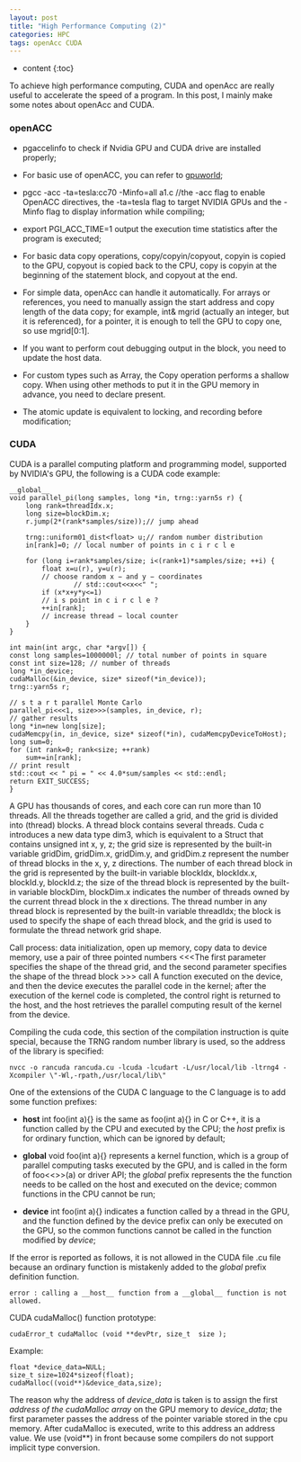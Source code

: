 ```yaml
---
layout: post
title: "High Performance Computing (2)"
categories: HPC
tags: openAcc CUDA
--- 
```


* content
{:toc}

To achieve high performance computing, CUDA and openAcc are really useful to accelerate the speed of a program. In this post, I mainly make some notes about openAcc and CUDA.




### **openACC**

* pgaccelinfo	to check if Nvidia GPU and CUDA drive are installed properly;

* For basic use of openACC, you can refer to [gpuworld](http://bbs.gpuworld.cn/thread-347-1-1.html);

* pgcc -acc -ta=tesla:cc70 -Minfo=all a1.c  //the -⁠acc flag to enable OpenACC directives, the -ta=tesla flag to target NVIDIA GPUs and the -Minfo flag to display information while compiling;

* export PGI_ACC_TIME=1   output the execution time statistics after the program is executed;

* For basic data copy operations, copy/copyin/copyout, copyin is copied to the GPU, copyout is copied back to the CPU, copy is copyin at the beginning of the statement block, and copyout at the end.

* For simple data, openAcc can handle it automatically. For arrays or references, you need to manually assign the start address and copy length of the data copy; for example, int& mgrid (actually an integer, but it is referenced), for a pointer, it is enough to tell the GPU to copy one, so use mgrid[0:1].

* If you want to perform cout debugging output in the block, you need to update the host data.

* For custom types such as Array, the Copy operation performs a shallow copy. When using other methods to put it in the GPU memory in advance, you need to declare present.

* The atomic update is equivalent to locking, and recording before modification;

### **CUDA**

CUDA is a parallel computing platform and programming model, supported by NVIDIA's GPU, the following is a CUDA code example:

```
__global__
void parallel_pi(long samples, long *in, trng::yarn5s r) {
	long rank=threadIdx.x;
	long size=blockDim.x;
	r.jump(2*(rank*samples/size));// jump ahead
	
	trng::uniform01_dist<float> u;// random number distribution
	in[rank]=0; // local number of points in c i r c l e

	for (long i=rank*samples/size; i<(rank+1)*samples/size; ++i) {
		float x=u(r), y=u(r);
		// choose random x − and y − coordinates
                // std::cout<<x<<" ";
		if (x*x+y*y<=1)
		// i s point in c i r c l e ?
		++in[rank];
		// increase thread − local counter
	}
}

int main(int argc, char *argv[]) {
const long samples=1000000l; // total number of points in square
const int size=128; // number of threads
long *in_device;
cudaMalloc(&in_device, size* sizeof(*in_device));
trng::yarn5s r;

// s t a r t parallel Monte Carlo
parallel_pi<<<1, size>>>(samples, in_device, r);
// gather results
long *in=new long[size];
cudaMemcpy(in, in_device, size* sizeof(*in), cudaMemcpyDeviceToHost);
long sum=0;
for (int rank=0; rank<size; ++rank)
	sum+=in[rank];
// print result
std::cout << " pi = " << 4.0*sum/samples << std::endl;
return EXIT_SUCCESS;
}
```
A GPU has thousands of cores, and each core can run more than 10 threads. All the threads together are called a grid, and the grid is divided into (thread) blocks. A thread block contains several threads. Cuda c introduces a new data type dim3, which is equivalent to a Struct that contains unsigned int x, y, z; the grid size is represented by the built-in variable gridDim, gridDim.x, gridDim.y, and gridDim.z represent the number of thread blocks in the x, y, z directions. The number of each thread block in the grid is represented by the built-in variable blockIdx, blockIdx.x, blockId.y, blockId.z; the size of the thread block is represented by the built-in variable blockDim, blockDim.x indicates the number of threads owned by the current thread block in the x directions. The thread number in any thread block is represented by the built-in variable threadIdx; the block is used to specify the shape of each thread block, and the grid is used to formulate the thread network grid shape.

Call process: data initialization, open up memory, copy data to device memory, use a pair of three pointed numbers <<<The first parameter specifies the shape of the thread grid, and the second parameter specifies the shape of the thread block >>> call A function executed on the device, and then the device executes the parallel code in the kernel; after the execution of the kernel code is completed, the control right is returned to the host, and the host retrieves the parallel computing result of the kernel from the device.

Compiling the cuda code, this section of the compilation instruction is quite special, because the TRNG random number library is used, so the address of the library is specified:

```
nvcc -o rancuda rancuda.cu -lcuda -lcudart -L/usr/local/lib -ltrng4 -Xcompiler \"-Wl,-rpath,/usr/local/lib\"
```

One of the extensions of the CUDA C language to the C language is to add some function prefixes:

* __host__ int foo(int a){} is the same as foo(int a){} in C or C++, it is a function called by the CPU and executed by the CPU; the *host* prefix is for ordinary function, which can be ignored by default;

* __global__ void foo(int a){} represents a kernel function, which is a group of parallel computing tasks executed by the GPU, and is called in the form of foo<<>>(a) or driver API; the *global* prefix represents the the function needs to be called on the host and executed on the device; common functions in the CPU cannot be run;

* __device__ int foo(int a){} indicates a function called by a thread in the GPU, and the function defined by the device prefix can only be executed on the GPU, so the common functions cannot be called in the function modified by *device*;

If the error is reported as follows, it is not allowed in the CUDA file .cu file because an ordinary function is mistakenly added to the *global* prefix definition function.
```
error : calling a __host__ function from a __global__ function is not allowed.
```

CUDA cudaMalloc() function prototype:
```
cudaError_t cudaMalloc (void **devPtr, size_t  size );
```
Example:
```
float *device_data=NULL;
size_t size=1024*sizeof(float);
cudaMalloc((void**)&device_data,size);
```
The reason why the address of *device_data* is taken is to assign the first *address of the cudaMalloc array* on the GPU memory to *device_data*; the first parameter passes the address of the pointer variable stored in the cpu memory. After cudaMalloc is executed, write to this address an address value. We use (void\*\*) in front because some compilers do not support implicit type conversion.